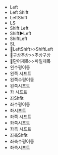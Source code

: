 ﻿- Left
- Left Shift
- LeftShift
- LS
- Shift Left
- Shift▶️Left
- ShiftLeft
- SL
- 📌LeftShift>>ShiftLeft
- 📌구상추상>>추상구상
- 📌단어제목>>파일제목
- 왼수평이동
- 왼쪽 시프트
- 왼쪽수평이동
- 왼쪽시프트
- 좌 시프트
- 좌Shfit
- 좌수평이동
- 좌시프트
- 좌쪽 시프트
- 좌쪽시프트
- 좌측 시프트
- 좌측Shfit
- 좌측수평이동
- 좌측시프트
